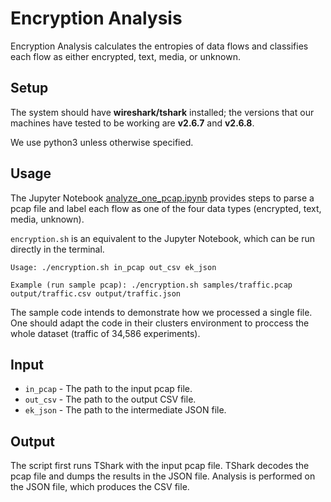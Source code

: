 # Encryption Analysis

Encryption Analysis calculates the entropies of data flows and classifies each flow as either encrypted, text, media, or unknown.

## Setup

The system should have **wireshark/tshark** installed; the versions that our machines have tested to be working are **v2.6.7** and **v2.6.8**.

We use python3 unless otherwise specified.

## Usage
The Jupyter Notebook [analyze_one_pcap.ipynb](analyze_one_pcap.ipynb) provides steps to parse a pcap file and label each flow as one of the four data types (encrypted, text, media, unknown).

`encryption.sh` is an equivalent to the Jupyter Notebook, which can be run directly in the terminal.

```
Usage: ./encryption.sh in_pcap out_csv ek_json

Example (run sample pcap): ./encryption.sh samples/traffic.pcap output/traffic.csv output/traffic.json
```
The sample code intends to demonstrate how we processed a single file. One should adapt the code in their clusters environment to proccess the whole dataset (traffic of 34,586 experiments). 

## Input

- `in_pcap` - The path to the input pcap file.
- `out_csv` - The path to the output CSV file.
- `ek_json` - The path to the intermediate JSON file.

## Output
The script first runs TShark with the input pcap file. TShark decodes the pcap file and dumps the results in the JSON file. Analysis is performed on the JSON file, which produces the CSV file.

